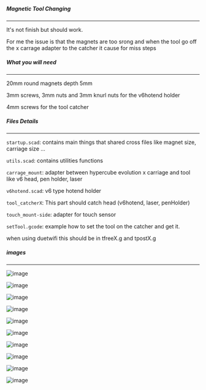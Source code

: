 ##### Magnetic Tool Changing
---
It's not finish but should work.


For me the issue is that the magnets are too srong and when the tool go off the x carrage adapter to the catcher it cause for miss steps 

##### What you will need 
---
20mm round magnets depth 5mm 


3mm screws, 3mm nuts and 3mm knurl nuts for the v6hotend holder


4mm screws for the tool catcher

##### Files Details
---
`startup.scad`: contains main things that shared cross files like magnet size, carriage size ...


`utils.scad`: contains utilities functions


`carrage_mount`: adapter between hypercube evolution x carriage and tool like v6 head, pen holder, laser


`v6hotend.scad`: v6 type hotend holder


`tool_catcherX`: This part should catch head (v6hotend, laser, penHolder)


`touch_mount-side`: adapter for touch sensor


`setTool.gcode`: example how to set the tool on the catcher and get it. 

when using duetwifi this should be in tfreeX.g and tpostX.g


##### images
---
![image](./images/1.jpg "tool change")

![image](./images/2.jpg "tool change")

![image](./images/3.jpg "tool change without tool")

![image](./images/all.jpg "all")

![image](./images/back.jpg "back of v6 head")

![image](./images/carrage.jpg "adapter to x carrage")

![image](./images/catcher.jpg "tool catcher")

![image](./images/pen.jpg "pen holder")

![image](./images/touch_side.jpg "touch sensor adapter")

![image](./images/v6.jpg "adapter for v6 head")